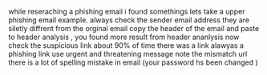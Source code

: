 while reseraching a phishing email i found somethings lets take a upper phishing email example.
always check the sender email address they are siletly diffrent from the orginal email
copy the header of the email and paste to header analysis , you found more result from header ananlysis
now check the suspicious link about 90% of time there was a link 
alawyas a phishing link use urgent and threatening message 
note the mismatch url
there is a lot of spelling mistake in email (your password hs been changed )

